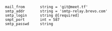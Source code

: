 	mail_from       string = 'git@meet.tf'
	smtp_addr       string = 'smtp-relay.brevo.com'
	smtp_login      string @[required]
	smpt_port       int = 587
	smtp_passwd     string